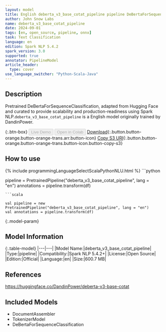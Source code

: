 ```yaml
---
layout: model
title: English deberta_v3_base_cotat_pipeline pipeline DeBertaForSequenceClassification from DandinPower
author: John Snow Labs
name: deberta_v3_base_cotat_pipeline
date: 2024-09-01
tags: [en, open_source, pipeline, onnx]
task: Text Classification
language: en
edition: Spark NLP 5.4.2
spark_version: 3.0
supported: true
annotator: PipelineModel
article_header:
  type: cover
use_language_switcher: "Python-Scala-Java"
---
```


## Description

Pretrained DeBertaForSequenceClassification, adapted from Hugging Face and curated to provide scalability and production-readiness using Spark NLP.`deberta_v3_base_cotat_pipeline` is a English model originally trained by DandinPower.

{:.btn-box}
<button class="button button-orange" disabled>Live Demo</button>
<button class="button button-orange" disabled>Open in Colab</button>
[Download](https://s3.amazonaws.com/auxdata.johnsnowlabs.com/public/models/deberta_v3_base_cotat_pipeline_en_5.4.2_3.0_1725184055572.zip){:.button.button-orange.button-orange-trans.arr.button-icon}
[Copy S3 URI](s3://auxdata.johnsnowlabs.com/public/models/deberta_v3_base_cotat_pipeline_en_5.4.2_3.0_1725184055572.zip){:.button.button-orange.button-orange-trans.button-icon.button-copy-s3}

## How to use



<div class="tabs-box" markdown="1">
{% include programmingLanguageSelectScalaPythonNLU.html %}
```python

pipeline = PretrainedPipeline("deberta_v3_base_cotat_pipeline", lang = "en")
annotations =  pipeline.transform(df)   

```
```scala

val pipeline = new PretrainedPipeline("deberta_v3_base_cotat_pipeline", lang = "en")
val annotations = pipeline.transform(df)

```
</div>

{:.model-param}
## Model Information

{:.table-model}
|---|---|
|Model Name:|deberta_v3_base_cotat_pipeline|
|Type:|pipeline|
|Compatibility:|Spark NLP 5.4.2+|
|License:|Open Source|
|Edition:|Official|
|Language:|en|
|Size:|600.7 MB|

## References

https://huggingface.co/DandinPower/deberta-v3-base-cotat

## Included Models

- DocumentAssembler
- TokenizerModel
- DeBertaForSequenceClassification